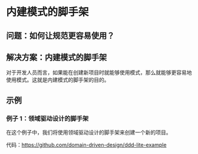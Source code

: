 # 内建模式的脚手架

## 问题：如何让规范更容易使用？

## 解决方案：内建模式的脚手架

对于开发人员而言，如果能在创建新项目时就能够使用模式，那么就能够更容易地使用模式。这就是内建模式的脚手架的目的。

## 示例

### 例子 1：领域驱动设计的脚手架

在这个例子中，我们将使用领域驱动设计的脚手架来创建一个新的项目。

代码：https://github.com/domain-driven-design/ddd-lite-example
